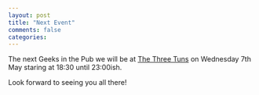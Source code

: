 ```yaml
---
layout: post
title: "Next Event"
comments: false
categories: 
---
```

The next Geeks in the Pub we will be at [The Three Tuns](https://www.google.com/maps/place/The+Three+Tuns/@53.383973,-1.471395,17z/data=!3m1!4b1!4m2!3m1!1s0x4879787f216901e9:0x429bdb37be904a4e) on Wednesday 7th May staring at 18:30 until 23:00ish.

Look forward to seeing you all there!
